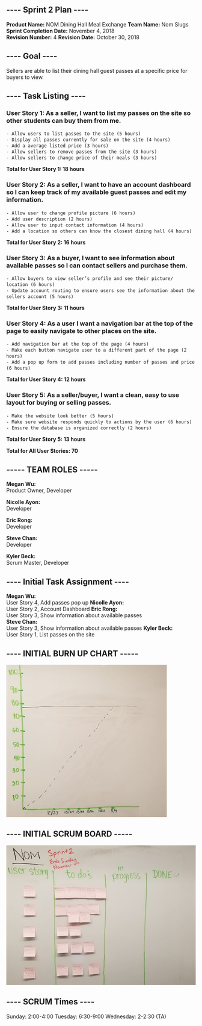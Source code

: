 ## ---- Sprint 2 Plan ----
**Product Name:** NOM Dining Hall Meal Exchange
**Team Name:** Nom Slugs
**Sprint Completion Date:** November 4, 2018        
**Revision Number:** 4
**Revision Date:** October 30, 2018


## ---- Goal ---- 
Sellers are able to list their dining hall guest passes at a specific price for buyers to view.

## ---- Task Listing ----
### User Story 1: As a seller, I want to list my passes on the site so other students can buy them from me.
	- Allow users to list passes to the site (5 hours)
	- Display all passes currently for sale on the site (4 hours) 
	- Add a average listed price (3 hours)
	- Allow sellers to remove passes from the site (3 hours)
	- Allow sellers to change price of their meals (3 hours)
**Total for User Story 1: 18 hours**
### User Story 2: As a seller, I want to have an account dashboard so I can keep track of my available guest passes and edit my information.
	- Allow user to change profile picture (6 hours)
	- Add user description (2 hours)
	- Allow user to input contact information (4 hours)
	- Add a location so others can know the closest dining hall (4 hours)
**Total for User Story 2: 16 hours**
### User Story 3: As a buyer, I want to see information about available passes so I can contact sellers and purchase them.
	- Allow buyers to view seller’s profile and see their picture/ location (6 hours)
	- Update account routing to ensure users see the information about the sellers account (5 hours)
**Total for User Story 3: 11 hours**
### User Story 4: As a user I want a navigation bar at the top of the page to easily navigate to other places on the site.
	- Add navigation bar at the top of the page (4 hours)
	- Make each button navigate user to a different part of the page (2 hours)
	- Add a pop up form to add passes including number of passes and price (6 hours)
**Total for User Story 4: 12 hours**
### User Story 5: As a seller/buyer, I want a clean, easy to use layout for buying or selling passes.
	- Make the website look better (5 hours)
	- Make sure website responds quickly to actions by the user (6 hours) 
	- Ensure the database is organized correctly (2 hours)
**Total for User Story 5: 13 hours**


**Total for All User Stories: 70**


## ----- TEAM ROLES -----
**Megan Wu:**       
	Product Owner, Developer

**Nicolle Ayon:**   
	Developer

**Eric Rong:**       
	Developer

**Steve Chan:**     
	Developer

**Kyler Beck:**     
	Scrum Master, Developer

## ---- Initial Task Assignment ----
**Megan Wu:**        
	User Story 4, Add passes pop up
**Nicolle Ayon:**    
	User Story 2, Account Dashboard
**Eric Rong:**        
	User Story 3, Show information about available passes    
**Steve Chan:**      
	User Story 3, Show information about available passes
**Kyler Beck:**      
	User Story 1, List passes on the site


## ---- INITIAL BURN UP CHART -----
![sprint_2_burn_up_2](sprint_2_burn_up_2.JPG)

## ---- INITIAL SCRUM BOARD -----
![sprint_2_scrum_board_2](sprint_2_scrum_board_2.JPG)

## ---- SCRUM Times ----
Sunday: 2:00-4:00
Tuesday: 6:30-9:00
Wednesday: 2-2:30 (TA)
